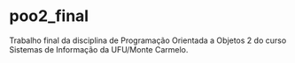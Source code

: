# poo2_final
Trabalho final da disciplina de Programação Orientada a Objetos 2 do curso Sistemas de Informação da UFU/Monte Carmelo.
